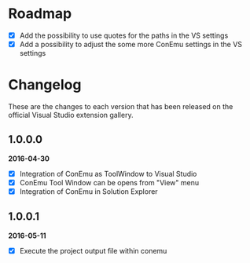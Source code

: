 # Roadmap

- [x] Add the possibility to use quotes for the paths in the VS settings
- [x] Add a possibility to adjust the some more ConEmu settings in the VS settings

# Changelog

These are the changes to each version that has been released
on the official Visual Studio extension gallery.

## 1.0.0.0

**2016-04-30**

- [x] Integration of ConEmu as ToolWindow to Visual Studio
- [x] ConEmu Tool Window can be opens from "View" menu
- [x] Integration of ConEmu in Solution Explorer

## 1.0.0.1

**2016-05-11**

- [x] Execute the project output file within conemu
